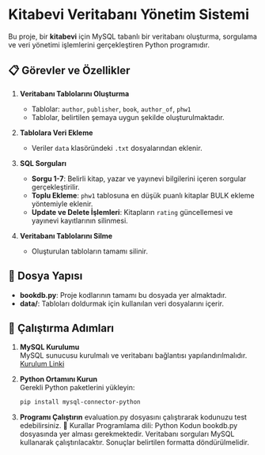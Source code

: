 # Kitabevi Veritabanı Yönetim Sistemi

Bu proje, bir **kitabevi** için MySQL tabanlı bir veritabanı oluşturma, sorgulama ve veri yönetimi işlemlerini gerçekleştiren Python programıdır.

## 📋 Görevler ve Özellikler

1. **Veritabanı Tablolarını Oluşturma**  
   - Tablolar: `author`, `publisher`, `book`, `author_of`, `phw1`
   - Tablolar, belirtilen şemaya uygun şekilde oluşturulmaktadır.

2. **Tablolara Veri Ekleme**  
   - Veriler `data` klasöründeki `.txt` dosyalarından eklenir.

3. **SQL Sorguları**  
   - **Sorgu 1-7**: Belirli kitap, yazar ve yayınevi bilgilerini içeren sorgular gerçekleştirilir.  
   - **Toplu Ekleme**: `phw1` tablosuna en düşük puanlı kitaplar BULK ekleme yöntemiyle eklenir.  
   - **Update ve Delete İşlemleri**: Kitapların `rating` güncellemesi ve yayınevi kayıtlarının silinmesi.

4. **Veritabanı Tablolarını Silme**  
   - Oluşturulan tabloların tamamı silinir.

## 📁 Dosya Yapısı

- **bookdb.py**: Proje kodlarının tamamı bu dosyada yer almaktadır.  
- **data/**: Tabloları doldurmak için kullanılan veri dosyalarını içerir.  

## 🚀 Çalıştırma Adımları

1. **MySQL Kurulumu**  
   MySQL sunucusu kurulmalı ve veritabanı bağlantısı yapılandırılmalıdır.  
   [Kurulum Linki](https://dev.mysql.com/downloads/installer/)

2. **Python Ortamını Kurun**  
   Gerekli Python paketlerini yükleyin:  
   ```bash
   pip install mysql-connector-python
3. **Programı Çalıştırın** 
evaluation.py dosyasını çalıştırarak kodunuzu test edebilirsiniz.
📝 Kurallar
Programlama dili: Python
Kodun bookdb.py dosyasında yer alması gerekmektedir.
Veritabanı sorguları MySQL kullanarak çalıştırılacaktır.
Sonuçlar belirtilen formatta döndürülmelidir.
